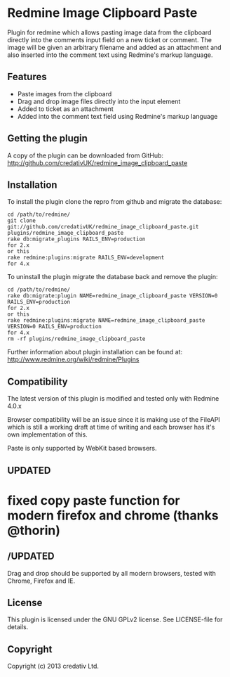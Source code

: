 # Redmine Image Clipboard Paste

Plugin for redmine which allows pasting image data from the clipboard directly into the comments input field on a new ticket or comment. The image will be given an arbitrary filename and added as an attachment and also inserted into the comment text using Redmine's markup language.

## Features

* Paste images from the clipboard
* Drag and drop image files directly into the input element
* Added to ticket as an attachment
* Added into the comment text field using Redmine's markup language

## Getting the plugin

A copy of the plugin can be downloaded from GitHub: http://github.com/credativUK/redmine_image_clipboard_paste

## Installation

To install the plugin clone the repro from github and migrate the database:

```
cd /path/to/redmine/
git clone git://github.com/credativUK/redmine_image_clipboard_paste.git plugins/redmine_image_clipboard_paste
rake db:migrate_plugins RAILS_ENV=production 
for 2.x 
or this
rake redmine:plugins:migrate RAILS_ENV=development 
for 4.x
```

To uninstall the plugin migrate the database back and remove the plugin:

```
cd /path/to/redmine/
rake db:migrate:plugin NAME=redmine_image_clipboard_paste VERSION=0 RAILS_ENV=production  
for 2.x 
or this
rake redmine:plugins:migrate NAME=redmine_image_clipboard_paste VERSION=0 RAILS_ENV=production
for 4.x
rm -rf plugins/redmine_image_clipboard_paste
```

Further information about plugin installation can be found at: http://www.redmine.org/wiki/redmine/Plugins

## Compatibility

The latest version of this plugin is modified and tested only with Redmine 4.0.x

Browser compatibility will be an issue since it is making use of the FileAPI which is still a working draft at time of writing and each browser has it's own implementation of this.

Paste is only supported by WebKit based browsers.
## UPDATED
# fixed copy paste function for modern firefox and chrome (thanks @thorin)
## /UPDATED
Drag and drop should be supported by all modern browsers, tested with Chrome, Firefox and IE.

## License

This plugin is licensed under the GNU GPLv2 license. See LICENSE-file for details.

## Copyright

Copyright (c) 2013 credativ Ltd.


